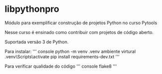 # libpythonpro
Módulo para exemplificar construção de projetos Python no curso Pytools

Nesse curso é ensinado como contribuir com projetos de código aberto. 

Suportada versão 3 de Python. 

Para instalar:
''' console 
python -m venv .venv 
ambiente virtural .venv\Scripts\activate
pip install requirements-dev.txt 
'''

Para verificar qualidade do código
''' console 
flake8
'''